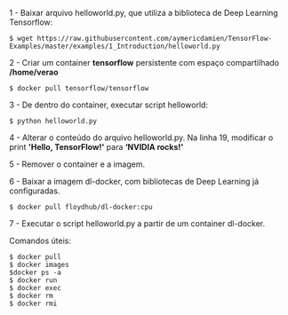 1 - Baixar arquivo helloworld.py, que utiliza a biblioteca de Deep Learning Tensorflow:
```
$ wget https://raw.githubusercontent.com/aymericdamien/TensorFlow-Examples/master/examples/1_Introduction/helloworld.py
```

2 - Criar um container **tensorflow** persistente com espaço compartilhado **/home/verao**
```
$ docker pull tensorflow/tensorflow
```

3 - De dentro do container, executar script helloworld:

```
$ python helloworld.py
```

4 - Alterar o conteúdo do arquivo helloworld.py. Na linha 19, modificar o print **'Hello, TensorFlow!'** para **‘NVIDIA rocks!'**

5 - Remover o container e a imagem.

6 - Baixar a imagem dl-docker, com bibliotecas de Deep Learning já configuradas.

```
$ docker pull floydhub/dl-docker:cpu
```


7 - Executar o script helloworld.py a partir de um container dl-docker.

Comandos úteis:
```
$ docker pull
$ docker images
$docker ps -a
$ docker run
$ docker exec
$ docker rm
$ docker rmi
```
